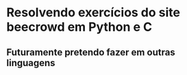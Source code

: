 # Resolvendo exercícios do site beecrowd em Python e C
## Futuramente pretendo fazer em outras linguagens
